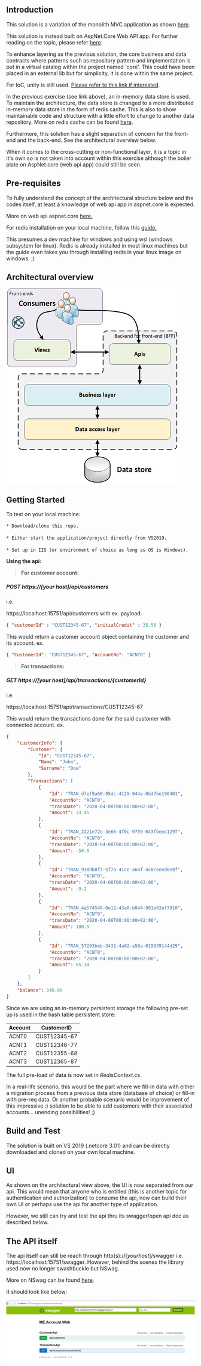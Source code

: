 ## Introduction

This solution is a variation of the monolith MVC application as shown [here](https://github.com/spice67/carmen/tree/master/ME.Account.Web).

This solution is instead built on AspNet.Core Web API app.
For further reading on the topic, please refer <a href="https://docs.microsoft.com/sv-se/aspnet/core/web-api/?view=aspnetcore-3.1">here</a>.

To enhance layering as the previous solution, the core business and data contracts where patterns such as repository pattern and implementation is put in a virtual catalog within the project named 'core'. This could have been placed in an external lib but for simplicity, it is done within the same project.

For IoC, unity is still used. <a href="https://github.com/unitycontainer" target="_blank">Please refer to this link if interested</a>.

In the previous exercise (see link above), an in-memory data store is used. To maintain the architecture, the data store is changed to a more distributed in-memory data store in the form of redis cache. This is also to show maintainable code and structure with a little effort to change to another data repository.
More on redis cache can be found [here](https://redis.io/docs/getting-started/installation/install-redis-on-windows/).

Furthermore, this solution has a slight separation of concern for the front-end and the back-end.
See the architectural overview below.

When it comes to the cross-cutting or non-functional layer, it is a topic in it's own so is not taken into account within this exercise although the boiler plate on AspNet.core (web api app) could still be seen.

## Pre-requisites
To fully understand the concept of the architectural structure below and the codes itself, at least a knowledge of web api app in aspnet.core is expected.

More on web api aspnet.core <a href="https://docs.microsoft.com/en-us/aspnet/core/web-api/?view=aspnetcore-3.1" target="_blank">here.</a>

For redis installation on your local machine, follow this <a href="https://docs.microsoft.com/en-us/windows/wsl/install-win10#install-the-windows-subsystem-for-linux" target="_blank">guide.</a>

This presumes a dev machine for windows and using wsl (windows subsystem for linux). Redis is already installed in most linux machines but the guide even takes you through installing redis in your linux image on windows. ;)

## Architectural overview

![](archstructvw.png)

## Getting Started

To test on your local machine:

    * Download/clone this repo.

    * Either start the application/project directly from VS2019.

    * Set up in IIS (or environment of choice as long as OS is Windows).

**Using the api:**

> **For customer account:** 


##### *POST https://[your host]/api/customers*

i.e.

https://localhost:15751/api/customers with ex. payload: 

```json
{ "customerId" : "CUST12345-67", "initialCredit" : 35.56 }
```


This would return a customer account object containing the customer and its account.
ex.

```json
{ "CustomerId": "CUST12345-67", "AccountNo": "ACNT0" }
```


> **For transactions:** 

##### *GET https://[your host]/api/transactions/{customerId}*

i.e. 

https://localhost:15751/api/transactions/CUST12345-67

This would return the transactions done for the said customer with connected account. 
ex. 

```json
{
    "customerInfo": {
        "Customer": {
            "Id": "CUST12345-67",
            "Name": "John",
            "Surname": "Doe"
        },
        "Transactions": [
            {
                "Id": "TRAN_dfef9a60-95dc-4129-944e-0b37be190401",
                "AccountNo": "ACNT0",
                "transDate": "2020-04-08T00:00:00+02:00",
                "Amount": 33.45
            },
            {
                "Id": "TRAN_2221e72e-3e66-4f0c-9759-043fbeec1297",
                "AccountNo": "ACNT0",
                "transDate": "2020-04-08T00:00:00+02:00",
                "Amount": -50.0
            },
            {
                "Id": "TRAN_9389b8f7-5f7a-41ce-a64f-4c8ceeed6e8f",
                "AccountNo": "ACNT0",
                "transDate": "2020-04-08T00:00:00+02:00",
                "Amount": -9.2
            },
            {
                "Id": "TRAN_4a574548-0e12-43a8-b844-981e62ef7910",
                "AccountNo": "ACNT0",
                "transDate": "2020-04-08T00:00:00+02:00",
                "Amount": 100.5
            },
            {
                "Id": "TRAN_57203beb-3431-4a02-a59a-019939144d29",
                "AccountNo": "ACNT0",
                "transDate": "2020-04-08T00:00:00+02:00",
                "Amount": 65.34
            }
        ]
    },
    "balance": 140.09
}
```


Since we are using an in-memory persistent storage the following pre-set up is used in the hash table persistent store:

| Account  | CustomerID   |
|----------|--------------|
| ACNT0    | CUST12345-67 |
| ACNT1    | CUST12346-77 |
| ACNT2    | CUST12355-68 |
| ACNT3    | CUST12365-87 |


The full pre-load of data is now set in *RedisContext.cs*.

In a real-life scenario, this would be the part where we fill-in data with either a migration process from a previous data store (database of choice) or fill-in with pre-req data. Or another probable scenario would be improvement of this impressive :) solution to be able to add customers with their associated accounts... unending possibilities! ;)

## Build and Test

The solution is built on VS 2019 (.netcore 3.01) and can be directly downloaded and cloned on your own local machine.

## UI

As shown on the architectural view above, the UI is now separated from our api. This would mean that
anyone who is entitled (this is another topic for authentication and authorization) to consume the api,
now can build their own UI or perhaps use the api for another type of application.

However, we still can try and test the api thru its swagger/open api doc as described below.

## The API itself

The api itself can still be reach through http(s)://[*yourhost*]/swagger i.e. https://localhost:15751/swagger. However, behind the scenes the library used now no longer swashbuckle but NSwag.

More on NSwag can be found [here](https://docs.microsoft.com/en-us/aspnet/core/tutorials/getting-started-with-nswag?view=aspnetcore-3.1&tabs=visual-studio).

It should look like below:

![](swaggervy.png)

